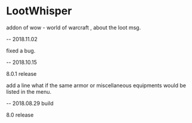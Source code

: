 # LootWhisper

addon of wow - world of warcraft , about the loot msg.

-- 2018.11.02

fixed a bug.

-- 2018.10.15

8.0.1 release

add a line what if the same armor or miscellaneous equipments would be listed in the menu. 

-- 2018.08.29 build 

8.0 release
